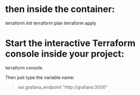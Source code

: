 # then inside the container:
terraform init
terraform plan
terraform apply

# Start the interactive Terraform console inside your project:

terraform console


Then just type the variable name:

> var.grafana_endpoint
"http://grafana:3000"

